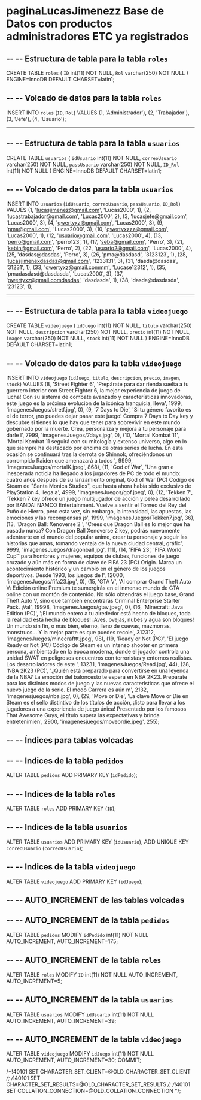 # paginaLucasJimenezz Base de Datos con productos administradores ETC ya registrados

--
-- Estructura de tabla para la tabla `roles`
--

CREATE TABLE `roles` (
  `ID` int(11) NOT NULL,
  `Rol` varchar(250) NOT NULL
) ENGINE=InnoDB DEFAULT CHARSET=latin1;

--
-- Volcado de datos para la tabla `roles`
--

INSERT INTO `roles` (`ID`, `Rol`) VALUES
(1, 'Administrador'),
(2, 'Trabajador'),
(3, 'Jefe'),
(4, 'Usuario');

-- --------------------------------------------------------

--
-- Estructura de tabla para la tabla `usuarios`
--

CREATE TABLE `usuarios` (
  `idUsuario` int(11) NOT NULL,
  `correoUsuario` varchar(250) NOT NULL,
  `passUsuario` varchar(250) NOT NULL,
  `ID_Rol` int(11) NOT NULL
) ENGINE=InnoDB DEFAULT CHARSET=latin1;

--
-- Volcado de datos para la tabla `usuarios`
--

INSERT INTO `usuarios` (`idUsuario`, `correoUsuario`, `passUsuario`, `ID_Rol`) VALUES
(1, 'lucasjimenez@gmail.com', 'Lucas2000', 1),
(2, 'lucastrabajador@gmail.com', 'Lucas2000', 2),
(3, 'lucasjefe@gmail.com', 'Lucas2000', 3),
(4, 'qwertyxz@gmail.com', 'Lucas2000', 3),
(9, 'pma@gmail.com', 'Lucas2000', 3),
(10, 'qwertyxzzz@gmail.com', 'Lucas2000', 1),
(12, 'usuario@gmail.com', 'Lucas2000', 4),
(13, 'perro@gmail.com', 'perro123', 1),
(17, 'seba@gmail.com', 'Perro', 3),
(21, 'kebin@gmail.com', 'Perro', 2),
(22, 'usuario2@gmail.com', 'Lucas2000', 4),
(25, 'dasdas@dasdas', 'Perro', 3),
(26, 'pma@dasdasd', '3123123', 1),
(28, 'lucasjimenexdasdaz@gmail.com', '1233131', 3),
(31, 'dasda@dasdas', '31231', 1),
(33, 'qwertyxz@gmail.commm', 'Lucase12312', 1),
(35, 'pmadasdasd@dasdasda', 'Lucas2000', 3),
(37, 'qwertyxz@gmail.comdasdas', 'dasdasda', 1),
(38, 'dasda@dasdasda', '23123', 1);

-- --------------------------------------------------------

--
-- Estructura de tabla para la tabla `videojuego`
--

CREATE TABLE `videojuego` (
  `idJuego` int(11) NOT NULL,
  `titulo` varchar(250) NOT NULL,
  `descripcion` varchar(250) NOT NULL,
  `precio` int(11) NOT NULL,
  `imagen` varchar(250) NOT NULL,
  `stock` int(11) NOT NULL
) ENGINE=InnoDB DEFAULT CHARSET=latin1;

--
-- Volcado de datos para la tabla `videojuego`
--

INSERT INTO `videojuego` (`idJuego`, `titulo`, `descripcion`, `precio`, `imagen`, `stock`) VALUES
(8, 'Street Fighter 6', 'Prepárate para dar rienda suelta a tu guerrero interior con Street Fighter 6, la mejor experiencia de juego de lucha! Con su sistema de combate avanzado y características innovadoras, este juego es la próxima evolución de la icónica franquicia, lleva', 1999, 'imagenesJuegos/stretf.jpg', 0),
(9, '7 Days to Die', 'Si tu género favorito es el de terror, ¡no puedes dejar pasar este juego! Compra 7 Days to Day key y descubre si tienes lo que hay que tener para sobrevivir en este mundo gobernado por la muerte. Crea, personaliza y mejora a tu personaje para darle l', 7999, 'imagenesJuegos/7days.jpg', 0),
(10, 'Mortal Kombat 11', 'Mortal Kombat 11 seguirá con su mitología y extenso universo, algo en lo que siempre ha destacado por encima de otras series de lucha. En esta ocasión se continuará tras la derrota de Shinnok, ofreciéndonos un corrompido Raiden que amenazará a todos ', 9999, 'imagenesJuegos/mortalK.jpeg', 868),
(11, 'God of War', 'Una gran e inesperada noticia ha llegado a los jugadores de PC de todo el mundo: cuatro años después de su lanzamiento original, God of War (PC) Código de Steam de \"Santa Monica Studios\", que hasta ahora había sido exclusivo de PlayStation 4, llega a', 4999, 'imagenesJuegos/gof.jpeg', 0),
(12, 'Tekken 7', 'Tekken 7 key ofrece un juego multijugador de acción y pelea desarrollado por BANDAI NAMCO Entertainment. Vuelve a sentir el Torneo del Rey del Puño de Hierro, pero esta vez, sin embargo, la intensidad, las apuestas, las emociones y las recompensas ¡s', 1999, 'imagenesJuegos/Tekken7.jpg', 36),
(13, 'Dragon Ball: Xenoverse 2 ', 'Crees que Dragon Ball es lo mejor que ha pasado nunca? Con Dragon Ball Xenoverse 2 key, podrás nuevamente adentrarte en el mundo del popular anime, crear tu personaje y seguir las historias que amas, tomando ventaja de la nueva ciudad central, gráfic', 9999, 'imagenesJuegos/dragonball.jpg', 111),
(14, 'FIFA 23', 'FIFA World Cup™ para hombres y mujeres, equipos de clubes, funciones de juego cruzado y aún más en forma de clave de FIFA 23 (PC) Origin. Marca un acontecimiento histórico y un cambio en el género de los juegos deportivos. Desde 1993, los juegos de l', 12000, 'imagenesJuegos/fifa23.jpg', 0),
(15, 'GTA V', 'Al comprar Grand Theft Auto V: Edición online Premium te sumergirás en el inmenso mundo de GTA online con un montón de contenido. No sólo obtendrás el juego base, Grand Theft Auto V, sino que también encontrarás Criminal Enterprise Starter Pack. ¡Val', 19998, 'imagenesJuegos/gtav.jpeg', 0),
(16, 'Minecraft: Java Edition (PC)', '¡El mundo entero a tu alrededor está hecho de bloques, toda la realidad está hecha de bloques! ¡Aves, ovejas, nubes y agua son bloques! Un mundo sin fin, o más bien, eterno, lleno de cuevas, mazmorras, monstruos… Y la mejor parte es que puedes recole', 312312, 'imagenesJuegos/minecrafttt.jpeg', 98),
(19, 'Ready or Not (PC)', 'El juego Ready or Not (PC) Código de Steam es un intenso shooter en primera persona, ambientado en la época moderna, donde el jugador controla una unidad SWAT en peligrosos encuentros con terroristas y entornos realistas. Los desarrolladores de este ', 13231, 'imagenesJuegos/Read.jpg', 44),
(28, 'NBA 2K23 (PC)', '¿Quién está preparado para convertirse en una leyenda de la NBA? La emoción del baloncesto te espera en NBA 2K23. Prepárate para los distintos modos de juego y las nuevas características que ofrece el nuevo juego de la serie. El modo Carrera es aún m', 2132, 'imagenesjuegos/nba.jpg', 0),
(29, 'Move or Die', 'La clave Move or Die en Steam es el sello distintivo de los títulos de acción, ¡listo para llevar a los jugadores a una experiencia de juego única! Presentado por los famosos That Awesome Guys, el título supera las expectativas y brinda entretenimien', 2900, 'imagenesjuegos/moveordie.jpeg', 255);

--
-- Índices para tablas volcadas
--

--
-- Indices de la tabla `pedidos`
--
ALTER TABLE `pedidos`
  ADD PRIMARY KEY (`idPedido`);

--
-- Indices de la tabla `roles`
--
ALTER TABLE `roles`
  ADD PRIMARY KEY (`ID`);

--
-- Indices de la tabla `usuarios`
--
ALTER TABLE `usuarios`
  ADD PRIMARY KEY (`idUsuario`),
  ADD UNIQUE KEY `correoUsuario` (`correoUsuario`);

--
-- Indices de la tabla `videojuego`
--
ALTER TABLE `videojuego`
  ADD PRIMARY KEY (`idJuego`);

--
-- AUTO_INCREMENT de las tablas volcadas
--

--
-- AUTO_INCREMENT de la tabla `pedidos`
--
ALTER TABLE `pedidos`
  MODIFY `idPedido` int(11) NOT NULL AUTO_INCREMENT, AUTO_INCREMENT=175;

--
-- AUTO_INCREMENT de la tabla `roles`
--
ALTER TABLE `roles`
  MODIFY `ID` int(11) NOT NULL AUTO_INCREMENT, AUTO_INCREMENT=5;

--
-- AUTO_INCREMENT de la tabla `usuarios`
--
ALTER TABLE `usuarios`
  MODIFY `idUsuario` int(11) NOT NULL AUTO_INCREMENT, AUTO_INCREMENT=39;

--
-- AUTO_INCREMENT de la tabla `videojuego`
--
ALTER TABLE `videojuego`
  MODIFY `idJuego` int(11) NOT NULL AUTO_INCREMENT, AUTO_INCREMENT=30;
COMMIT;

/*!40101 SET CHARACTER_SET_CLIENT=@OLD_CHARACTER_SET_CLIENT */;
/*!40101 SET CHARACTER_SET_RESULTS=@OLD_CHARACTER_SET_RESULTS */;
/*!40101 SET COLLATION_CONNECTION=@OLD_COLLATION_CONNECTION */;

